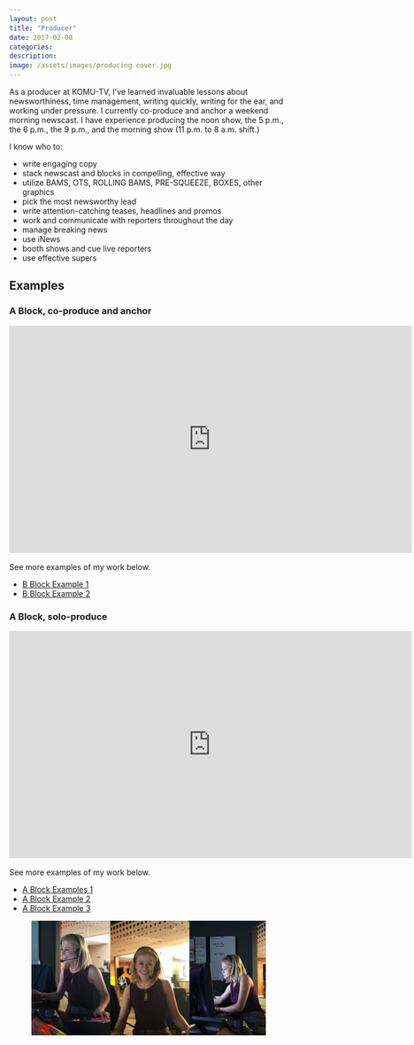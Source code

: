 ```yaml
---
layout: post
title: "Producer"
date: 2017-02-08
categories:
description:
image: /assets/images/producing cover.jpg
---
```

As a producer at KOMU-TV, I've learned invaluable lessons about newsworthiness, time management, writing quickly, writing for the ear, and working under pressure. I currently co-produce and anchor a weekend morning newscast. I have experience producing the noon show, the 5 p.m., the 6 p.m., the 9 p.m., and the morning show (11 p.m. to 8 a.m. shift.)

I know who to:
* write engaging copy
* stack newscast and blocks in compelling, effective way
* utilize BAMS, OTS, ROLLING BAMS, PRE-SQUEEZE, BOXES, other graphics
* pick the most newsworthy lead
* write attention-catching teases, headlines and promos
* work and communicate with reporters throughout the day
* manage breaking news
* use iNews
* booth shows and cue live reporters
* use effective supers



## Examples
<h3>A Block, co-produce and anchor</h3>
<iframe width="728" height="410" src="https://www.youtube.com/embed/XPhKJFLFr7Y" frameborder="0" allow="accelerometer; autoplay; clipboard-write; encrypted-media; gyroscope; picture-in-picture" allowfullscreen></iframe>

See more examples of my work below.
* [B Block Example 1](https://youtu.be/StDtxeuVVFk)
* [B Block Example 2](https://youtu.be/nqibNZ8azh0)

<h3>A Block, solo-produce</h3>
<iframe width="728" height="410" src="https://www.youtube.com/embed/HED4qd5WXJw" frameborder="0" allow="accelerometer; autoplay; encrypted-media; gyroscope; picture-in-picture" allowfullscreen></iframe>

See more examples of my work below.
* [A Block Examples 1](https://www.youtube.com/watch?v=i6MtEhNlb64)
* [A Block Example 2](https://www.youtube.com/watch?v=i_RjpDFvlfk)
* [A Block Example 3](https://www.youtube.com/watch?v=v-PqaA4p4Lk)
<figure class="large-img">
  <img src="/assets/images/producinglargeimage.png" alt="Placeholder"/>
